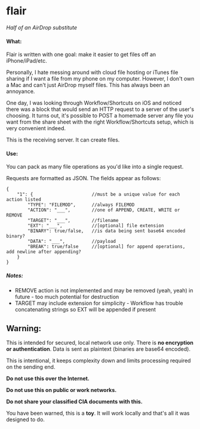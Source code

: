 # flair
*Half of an AirDrop substitute*

#### What:
Flair is written with one goal: make it easier to get files off an iPhone/iPad/etc.

Personally, I hate messing around with cloud file hosting or iTunes file sharing if I want a file from my phone on my computer. 
However, I don't own a Mac and can't just AirDrop myself files. This has always been an annoyance.

One day, I was looking through Workflow/Shortcuts on iOS and noticed there was a block that would send an HTTP request to a server of
the user's choosing. It turns out, it's possible to POST a homemade server any file you want from the share sheet with the right
Workflow/Shortcuts setup, which is very convenient indeed. 

This is the receiving server. It can create files. 

#### Use:

You can pack as many file operations as you'd like into a single request. 

Requests are formatted as JSON. The fields appear as follows:

	{
		"1": {						//must be a unique value for each action listed
			"TYPE": "FILEMOD",		//always FILEMOD
			"ACTION": "___",		//one of APPEND, CREATE, WRITE or REMOVE
			"TARGET": "___",		//filename
			"EXT": "___",			//[optional] file extension
			"BINARY": true/false,	//is data being sent base64 encoded binary?
			"DATA": "___",			//payload
			"BREAK": true/false		//[optional] for append operations, add newline after appending?
		}
	}
	
##### Notes:

* REMOVE action is not implemented and may be removed (yeah, yeah) in future - too much potential for destruction
* TARGET may include extension for simplicity - Workflow has trouble concatenating strings so EXT will be appended if present

## **Warning:**
This is intended for secured, local network use only. There is **no encryption or authentication**. Data is sent as plaintext (binaries are base64 encoded).

This is intentional, it keeps complexity down and limits processing required on the sending end.

**Do not use this over the Internet.**

**Do not use this on public or work networks.**

**Do not share your classified CIA documents with this.**

You have been warned, this is a **toy**. It will work locally and that's all it was designed to do.
